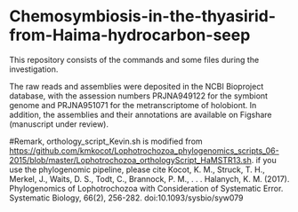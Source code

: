 # Chemosymbiosis-in-the-thyasirid-from-Haima-hydrocarbon-seep
This repository consists of the commands and some files during the investigation.

The raw reads and assemblies were deposited in the NCBI Bioproject database, with the assession numbers PRJNA949122 for the symbiont genome and PRJNA951071 for the metranscriptome of holobiont. 
In addition, the assemblies and their annotations are available on Figshare (manuscript under review). 

#Remark, orthology_script_Kevin.sh is modified from https://github.com/kmkocot/Lophotrochozoa_phylogenomics_scripts_06-2015/blob/master/Lophotrochozoa_orthologyScript_HaMSTR13.sh. if you use the phylogenomic pipeline, please cite Kocot, K. M., Struck, T. H., Merkel, J., Waits, D. S., Todt, C., Brannock, P. M., . . . Halanych, K. M. (2017). Phylogenomics of Lophotrochozoa with Consideration of Systematic Error. Systematic Biology, 66(2), 256-282. doi:10.1093/sysbio/syw079
